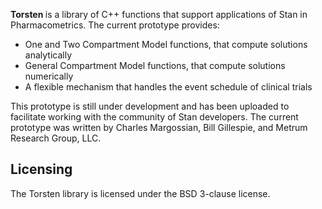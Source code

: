 <b> Torsten </b> is a library of C++ functions that support applications of Stan in Pharmacometrics. The current prototype provides:
* One and Two Compartment Model functions, that compute solutions analytically
* General Compartment Model functions, that compute solutions numerically
* A flexible mechanism that handles the event schedule of clinical trials

This prototype is still under development and has been uploaded to facilitate working with the community of Stan developers. The current prototype was written by Charles Margossian, Bill Gillespie, and Metrum Research Group, LLC.

Licensing
---------
The Torsten library is licensed under the BSD 3-clause license. 
